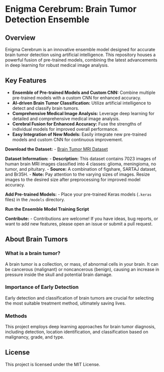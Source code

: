# Enigma Cerebrum: Brain Tumor Detection Ensemble

## Overview

Enigma Cerebrum is an innovative ensemble model designed for accurate brain tumor detection using artificial intelligence. This repository houses a powerful fusion of pre-trained models, combining the latest advancements in deep learning for robust medical image analysis.

## Key Features

- **Ensemble of Pre-trained Models and Custom CNN:** Combine multiple pre-trained models with a custom CNN for enhanced accuracy.
- **AI-driven Brain Tumor Classification:** Utilize artificial intelligence to detect and classify brain tumors.
- **Comprehensive Medical Image Analysis:** Leverage deep learning for detailed and comprehensive medical image analysis.
- **Cerebral Fusion for Enhanced Accuracy:** Fuse the strengths of individual models for improved overall performance.
- **Easy Integration of New Models:** Easily integrate new pre-trained models and custom CNN for continuous improvement.


**Download the Dataset:**
    - [Brain Tumor MRI Dataset](https://www.kaggle.com/masoudnickparvar/brain-tumor-mri-dataset)

 **Dataset Information:**
    - **Description:** This dataset contains 7023 images of human brain MRI images classified into 4 classes: glioma, meningioma, no tumor, and pituitary.
    - **Source:** A combination of figshare, SARTAJ dataset, and Br35H.
    - **Note:** Pay attention to the varying sizes of images. Resize images to the desired size after preprocessing for improved model accuracy.

**Add Pre-trained Models:**
    - Place your pre-trained Keras models (`.keras` files) in the `/models` directory.

**Run the Ensemble Model Training Script**

**Contribute:**
    - Contributions are welcome! If you have ideas, bug reports, or want to add new features, please open an issue or submit a pull request.

## About Brain Tumors

### What is a brain tumor?

A brain tumor is a collection, or mass, of abnormal cells in your brain. It can be cancerous (malignant) or noncancerous (benign), causing an increase in pressure inside the skull and potential brain damage.

### Importance of Early Detection

Early detection and classification of brain tumors are crucial for selecting the most suitable treatment method, ultimately saving lives.

### Methods

This project employs deep learning approaches for brain tumor diagnosis, including detection, location identification, and classification based on malignancy, grade, and type.

## License

This project is licensed under the MIT License.
